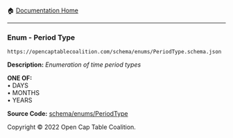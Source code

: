 :house: [Documentation Home](https://naveedn.github.io/Open-Cap-Format-OCF)

---

### Enum - Period Type

`https://opencaptablecoalition.com/schema/enums/PeriodType.schema.json`

**Description:** _Enumeration of time period types_

**ONE OF:**</br>&bull; DAYS </br>&bull; MONTHS </br>&bull; YEARS

**Source Code:** [schema/enums/PeriodType](https://github.com/Open-Cap-Table-Coalition/Open-Cap-Format-OCF/blob/main/schema/enums/PeriodType.schema.json)

Copyright © 2022 Open Cap Table Coalition.

